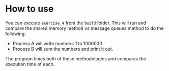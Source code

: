 # How to use

You can execute `exercise_4` from the `build` folder. This will run and compare the shared memory method vs message queues method to do the following:
- Process A will write numbers 1 to 1000000
- Process B will sum the numbers and print it out.

The program times both of these methodologies and compares the execution time of each.